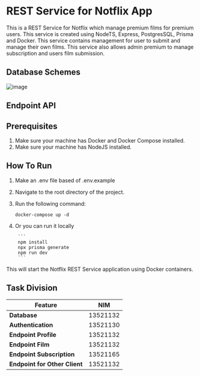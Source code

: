 # REST Service for Notflix App
This is a REST Service for Notflix which manage premium films for premium users. This service is created using NodeTS, Express,
PostgresSQL, Prisma and Docker. This service contains management for user to submit and manage their own films. This service also
allows admin premium to manage subscription and users film submission.

## Database Schemes
![image](notflix_rest_schema.png)
## Endpoint API

## Prerequisites
1. Make sure your machine has Docker and Docker Compose installed.
2. Make sure your machine has NodeJS installed.


## How To Run
1. Make an .env file based of .env.example
2. Navigate to the root directory of the project.
3. Run the following command:

    ```
    docker-compose up -d
    ```
4. Or you can run it locally
    
        ```
        npm install
        npx prisma generate
        npm run dev
        ```

This will start the Notflix REST Service application using Docker containers.


## Task Division
| Feature             | NIM          |
|---------------------|--------------|
| **Database**           | 13521132     |
| **Authentication**    | 13521130     |
| **Endpoint Profile**    | 13521132     |
| **Endpoint Film**    | 13521132     |
| **Endpoint Subscription**    | 13521165     |
| **Endpoint for Other Client**    | 13521132     |
